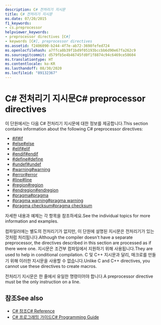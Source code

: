 ```yaml
---
description: C# 전처리기 지시문
title: C# 전처리기 지시문
ms.date: 07/20/2015
f1_keywords:
- cs.preprocessor
helpviewer_keywords:
- preprocessor directives [C#]
- keywords [C#], preprocessor directives
ms.assetid: f2406090-b244-4f7e-ab72-3698fefed724
ms.openlocfilehash: a7ffca8b39f1bd9f05193bccbb6d90e67fa262c9
ms.sourcegitcommit: d579fb5e4b46745fd0f1f8874c94c6469ce58604
ms.translationtype: HT
ms.contentlocale: ko-KR
ms.lasthandoff: 08/30/2020
ms.locfileid: "89132367"
---
```

# <a name="c-preprocessor-directives"></a><span data-ttu-id="db9da-103">C# 전처리기 지시문</span><span class="sxs-lookup"><span data-stu-id="db9da-103">C# preprocessor directives</span></span>
<span data-ttu-id="db9da-104">이 단원에서는 다음 C# 전처리기 지시문에 대한 정보를 제공합니다.</span><span class="sxs-lookup"><span data-stu-id="db9da-104">This section contains information about the following C# preprocessor directives:</span></span>

- [<span data-ttu-id="db9da-105">#if</span><span class="sxs-lookup"><span data-stu-id="db9da-105">#if</span></span>](./preprocessor-if.md)
- [<span data-ttu-id="db9da-106">#else</span><span class="sxs-lookup"><span data-stu-id="db9da-106">#else</span></span>](./preprocessor-else.md)
- [<span data-ttu-id="db9da-107">#elif</span><span class="sxs-lookup"><span data-stu-id="db9da-107">#elif</span></span>](./preprocessor-elif.md)
- [<span data-ttu-id="db9da-108">#endif</span><span class="sxs-lookup"><span data-stu-id="db9da-108">#endif</span></span>](./preprocessor-endif.md)
- [<span data-ttu-id="db9da-109">#define</span><span class="sxs-lookup"><span data-stu-id="db9da-109">#define</span></span>](./preprocessor-define.md)
- [<span data-ttu-id="db9da-110">#undef</span><span class="sxs-lookup"><span data-stu-id="db9da-110">#undef</span></span>](./preprocessor-undef.md)
- [<span data-ttu-id="db9da-111">#warning</span><span class="sxs-lookup"><span data-stu-id="db9da-111">#warning</span></span>](./preprocessor-warning.md)
- [<span data-ttu-id="db9da-112">#error</span><span class="sxs-lookup"><span data-stu-id="db9da-112">#error</span></span>](./preprocessor-error.md)
- [<span data-ttu-id="db9da-113">#line</span><span class="sxs-lookup"><span data-stu-id="db9da-113">#line</span></span>](./preprocessor-line.md)
- [<span data-ttu-id="db9da-114">#region</span><span class="sxs-lookup"><span data-stu-id="db9da-114">#region</span></span>](./preprocessor-region.md)
- [<span data-ttu-id="db9da-115">#endregion</span><span class="sxs-lookup"><span data-stu-id="db9da-115">#endregion</span></span>](./preprocessor-endregion.md)
- [<span data-ttu-id="db9da-116">#pragma</span><span class="sxs-lookup"><span data-stu-id="db9da-116">#pragma</span></span>](./preprocessor-pragma.md)
- [<span data-ttu-id="db9da-117">#pragma warning</span><span class="sxs-lookup"><span data-stu-id="db9da-117">#pragma warning</span></span>](./preprocessor-pragma-warning.md)
- [<span data-ttu-id="db9da-118">#pragma checksum</span><span class="sxs-lookup"><span data-stu-id="db9da-118">#pragma checksum</span></span>](./preprocessor-pragma-checksum.md)

<span data-ttu-id="db9da-119">자세한 내용과 예제는 각 항목을 참조하세요.</span><span class="sxs-lookup"><span data-stu-id="db9da-119">See the individual topics for more information and examples.</span></span>

<span data-ttu-id="db9da-120">컴파일러에는 별도의 전처리기가 없지만, 이 단원에 설명된 지시문은 전처리기가 있는 것처럼 처리됩니다.</span><span class="sxs-lookup"><span data-stu-id="db9da-120">Although the compiler doesn't have a separate preprocessor, the directives described in this section are processed as if there were one.</span></span> <span data-ttu-id="db9da-121">지시문은 조건부 컴파일에서 지원하기 위해 사용됩니다.</span><span class="sxs-lookup"><span data-stu-id="db9da-121">They are used to help in conditional compilation.</span></span> <span data-ttu-id="db9da-122">C 및 C++ 지시문과 달리, 매크로를 만들기 위해 이러한 지시문을 사용할 수 없습니다.</span><span class="sxs-lookup"><span data-stu-id="db9da-122">Unlike C and C++ directives, you cannot use these directives to create macros.</span></span>

<span data-ttu-id="db9da-123">전처리기 지시문은 한 줄에서 유일한 명령이어야 합니다.</span><span class="sxs-lookup"><span data-stu-id="db9da-123">A preprocessor directive must be the only instruction on a line.</span></span>

## <a name="see-also"></a><span data-ttu-id="db9da-124">참조</span><span class="sxs-lookup"><span data-stu-id="db9da-124">See also</span></span>

- [<span data-ttu-id="db9da-125">C# 참조</span><span class="sxs-lookup"><span data-stu-id="db9da-125">C# Reference</span></span>](../index.md)
- [<span data-ttu-id="db9da-126">C# 프로그래밍 가이드</span><span class="sxs-lookup"><span data-stu-id="db9da-126">C# Programming Guide</span></span>](../../programming-guide/index.md)
